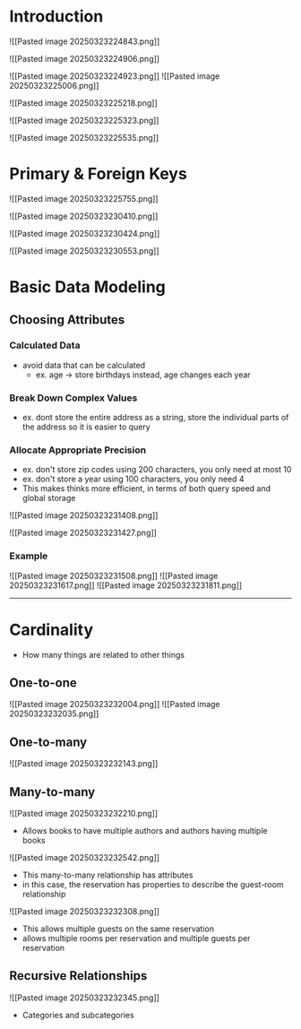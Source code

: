 
# Introduction
![[Pasted image 20250323224843.png]]

![[Pasted image 20250323224906.png]]

![[Pasted image 20250323224923.png]]
 ![[Pasted image 20250323225006.png]]

![[Pasted image 20250323225218.png]]

![[Pasted image 20250323225323.png]]

![[Pasted image 20250323225535.png]]


# Primary & Foreign Keys

![[Pasted image 20250323225755.png]]

![[Pasted image 20250323230410.png]]

![[Pasted image 20250323230424.png]]

![[Pasted image 20250323230553.png]]

# Basic Data Modeling

## Choosing Attributes
### Calculated Data
- avoid data that can be calculated
	- ex. age → store birthdays instead, age changes each year
### Break Down Complex Values
- ex. dont store the entire address as a string, store the individual parts of the address so it is easier to query

### Allocate Appropriate Precision
- ex. don't store zip codes using 200 characters, you only need at most 10
- ex. don't store a year using 100 characters, you only need 4
- This makes thinks more efficient, in terms of both query speed and global storage

![[Pasted image 20250323231408.png]]

![[Pasted image 20250323231427.png]]



### Example
![[Pasted image 20250323231508.png]]
 ![[Pasted image 20250323231617.png]]
![[Pasted image 20250323231811.png]]


---
# Cardinality
- How many things are related to other things

## One-to-one
![[Pasted image 20250323232004.png]]
![[Pasted image 20250323232035.png]]

## One-to-many
![[Pasted image 20250323232143.png]]

## Many-to-many
![[Pasted image 20250323232210.png]]
- Allows books to have multiple authors and authors having multiple books


![[Pasted image 20250323232542.png]]
- This many-to-many relationship has attributes
- in this case, the reservation has properties to describe the guest-room relationship

![[Pasted image 20250323232308.png]]
- This allows multiple guests on the same reservation
- allows multiple rooms per reservation and multiple guests per reservation

## Recursive Relationships
![[Pasted image 20250323232345.png]]
- Categories and subcategories